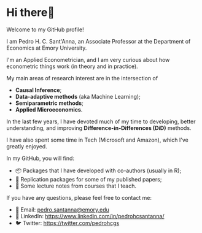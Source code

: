# Hi there👋

Welcome to my GitHub profile! 

I am Pedro H. C. Sant'Anna, an Associate Professor at the Department of Economics at Emory University.

I'm an Applied Econometrician, and I am very curious about how econometric things work (in theory and in practice).

My main areas of research interest are in the intersection of
- **Causal Inference**;
- **Data-adaptive methods** (aka Machine Learning);
- **Semiparametric methods**;
- **Applied Microeconomics**.


In the last few years, I have devoted much of my time to developing, better understanding, and improving **Difference-in-Differences (DiD)** methods.

I have also spent some time in Tech (Microsoft and Amazon), which I've greatly enjoyed.


In my GitHub, you will find: 
- 📦  Packages that I have developed with co-authors (usually in R);
- 💾  Replication packages for some of my published papers;
- 📝  Some lecture notes from courses that I teach.


If you have any questions, please feel free to contact me:

- 📧 Email: pedro.santanna@emory.edu
- 💼 LinkedIn: https://www.linkedin.com/in/pedrohcsantanna/
- 🐦 Twitter: https://twitter.com/pedrohcgs
